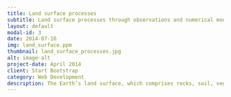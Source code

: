 ```yaml
---
title: Land surface processes
subtitle: Land surface processes through observations and numerical modeling
layout: default
modal-id: 3
date: 2014-07-16
img: land_surface.ppm
thumbnail: land_surface_processes.jpg
alt: image-alt
project-date: April 2014
client: Start Bootstrap
category: Web Development
description: The Earth’s land surface, which comprises rocks, soil, vegetation, water (as surface water bodies and stored in soil and rocks), snow, ice, and urban fabrics interacts with the overlying atmosphere in a number of complex ways. It is the land surface where we live, grow our crops, and let our cattle graze.
---
```

